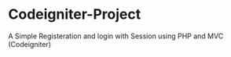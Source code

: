 # Codeigniter-Project
A Simple Registeration and login with Session using PHP and MVC (Codeigniter)
